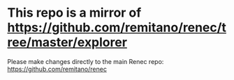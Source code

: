 # This repo is a mirror of https://github.com/remitano/renec/tree/master/explorer

Please make changes directly to the main Renec repo: https://github.com/remitano/renec
